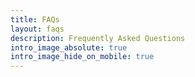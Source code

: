 ```yaml
---
title: FAQs
layout: faqs
description: Frequently Asked Questions
intro_image_absolute: true
intro_image_hide_on_mobile: true
---
```


